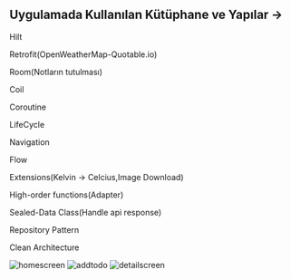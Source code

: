 ## Uygulamada Kullanılan Kütüphane ve Yapılar -> 
Hilt

Retrofit(OpenWeatherMap-Quotable.io)

Room(Notların tutulması)

Coil

Coroutine

LifeCycle

Navigation

Flow

Extensions(Kelvin -> Celcius,Image Download)

High-order functions(Adapter)

Sealed-Data Class(Handle api response)

Repository Pattern

Clean Architecture

![homescreen](https://user-images.githubusercontent.com/68695185/185768830-ebbd8851-29a4-4c82-b719-8334de86418a.png)
![addtodo](https://user-images.githubusercontent.com/68695185/185768833-71fd59b2-4715-47de-b7ce-cccdbbdb34f7.png)
![detailscreen](https://user-images.githubusercontent.com/68695185/185768834-75d73c1d-6933-4485-89dc-b1ab293606da.png)
